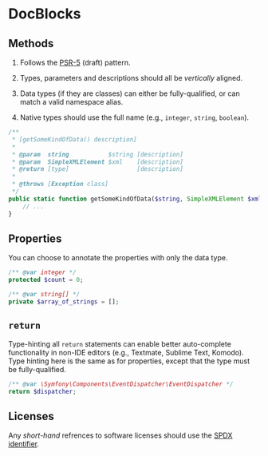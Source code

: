 # DocBlocks

## Methods

1. Follows the [PSR-5](http://j.mp/psr-5) (draft) pattern.

2. Types, parameters and descriptions should all be _vertically_ aligned.

3. Data types (if they are classes) can either be fully-qualified, or can match a valid namespace alias.

4. Native types should use the full name (e.g., `integer`, `string`, `boolean`).

```php
/**
 * [getSomeKindOfData() description]
 * 
 * @param  string           $string [description]
 * @param  SimpleXMLElement $xml    [description]
 * @return [type]                   [description]
 * 
 * @throws [Exception class]
 */
public static function getSomeKindOfData($string, SimpleXMLElement $xml) {
    // ...
}
```

## Properties

You can choose to annotate the properties with only the data type.

```php
/** @var integer */
protected $count = 0;

/** @var string[] */
private $array_of_strings = [];
```

## `return`

Type-hinting all `return` statements can enable better auto-complete functionality in non-IDE editors (e.g., Textmate, Sublime Text, Komodo). Type hinting here is the same as for properties, except that the type must be fully-qualified.

```php
/** @var \Symfony\Components\EventDispatcher\EventDispatcher */
return $dispatcher;
```

## Licenses

Any _short-hand_ refrences to software licenses should use the [SPDX identifier](https://spdx.org/licenses/).
